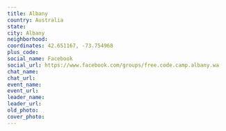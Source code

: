 ```yaml
---
title: Albany
country: Australia
state: 
city: Albany
neighborhood: 
coordinates: 42.651167, -73.754968
plus_code:
social_name: Facebook
social_url: https://www.facebook.com/groups/free.code.camp.albany.wa
chat_name:
chat_url:
event_name:
event_url:
leader_name:
leader_url:
old_photo: 
cover_photo:
---
```

